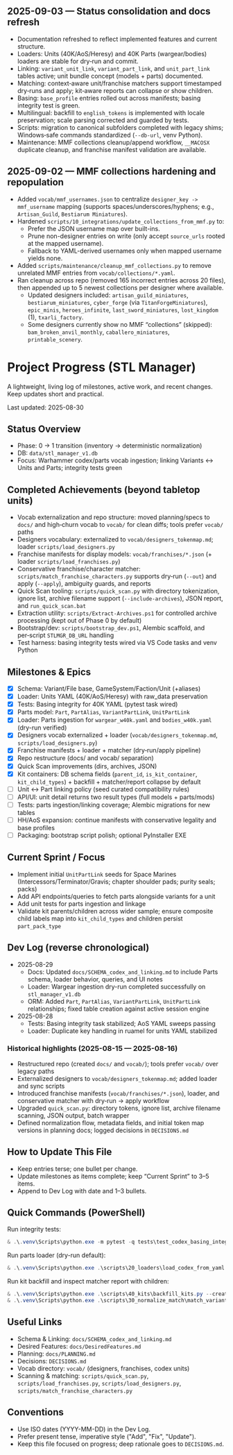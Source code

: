 ## 2025-09-03 — Status consolidation and docs refresh

- Documentation refreshed to reflect implemented features and current structure.
- Loaders: Units (40K/AoS/Heresy) and 40K Parts (wargear/bodies) loaders are stable for dry‑run and commit.
- Linking: `variant_unit_link`, `variant_part_link`, and `unit_part_link` tables active; unit bundle concept (models + parts) documented.
- Matching: context‑aware unit/franchise matchers support timestamped dry‑runs and apply; kit‑aware reports can collapse or show children.
- Basing: `base_profile` entries rolled out across manifests; basing integrity test is green.
- Multilingual: backfill to `english_tokens` is implemented with locale preservation; scale parsing corrected and guarded by tests.
- Scripts: migration to canonical subfolders completed with legacy shims; Windows‑safe commands standardized (`--db-url`, venv Python).
- Maintenance: MMF collections cleanup/append workflow, `__MACOSX` duplicate cleanup, and franchise manifest validation are available.

## 2025-09-02 — MMF collections hardening and repopulation

- Added `vocab/mmf_usernames.json` to centralize `designer_key -> mmf_username` mapping (supports spaces/underscores/hyphens; e.g., `Artisan_Guild`, `Bestiarum Miniatures`).
- Hardened `scripts/10_integrations/update_collections_from_mmf.py` to:
  - Prefer the JSON username map over built-ins.
  - Prune non-designer entries on write (only accept `source_urls` rooted at the mapped username).
  - Fallback to YAML-derived usernames only when mapped username yields none.
- Added `scripts/maintenance/cleanup_mmf_collections.py` to remove unrelated MMF entries from `vocab/collections/*.yaml`.
- Ran cleanup across repo (removed 165 incorrect entries across 20 files), then appended up to 5 newest collections per designer where available.
  - Updated designers included: `artisan_guild_miniatures`, `bestiarum_miniatures`, `cyber_forge` (via `TitanForgeMiniatures`), `epic_minis`, `heroes_infinite`, `last_sword_miniatures`, `lost_kingdom` (1), `txarli_factory`.
  - Some designers currently show no MMF “collections” (skipped): `bam_broken_anvil_monthly`, `caballero_miniatures`, `printable_scenery`.

# Project Progress (STL Manager)

A lightweight, living log of milestones, active work, and recent changes. Keep updates short and practical.

Last updated: 2025-08-30

## Status Overview
- Phase: 0 → 1 transition (inventory → deterministic normalization)
- DB: `data/stl_manager_v1.db`
- Focus: Warhammer codex/parts vocab ingestion; linking Variants ↔ Units and Parts; integrity tests green

## Completed Achievements (beyond tabletop units)
- Vocab externalization and repo structure: moved planning/specs to `docs/` and high‑churn vocab to `vocab/` for clean diffs; tools prefer `vocab/` paths
- Designers vocabulary: externalized to `vocab/designers_tokenmap.md`; loader `scripts/load_designers.py`
- Franchise manifests for display models: `vocab/franchises/*.json` (+ loader `scripts/load_franchises.py`)
- Conservative franchise/character matcher: `scripts/match_franchise_characters.py` supports dry‑run (`--out`) and apply (`--apply`), ambiguity guards, and reports
- Quick Scan tooling: `scripts/quick_scan.py` with directory tokenization, ignore list, archive filename support (`--include-archives`), JSON report, and `run_quick_scan.bat`
- Extraction utility: `scripts/Extract-Archives.ps1` for controlled archive processing (kept out of Phase 0 by default)
- Bootstrap/dev: `scripts/bootstrap_dev.ps1`, Alembic scaffold, and per‑script `STLMGR_DB_URL` handling
- Test harness: basing integrity tests wired via VS Code tasks and venv Python

## Milestones & Epics
- [x] Schema: Variant/File base, GameSystem/Faction/Unit (+aliases)
- [x] Loader: Units YAML (40K/AoS/Heresy) with raw_data preservation
- [x] Tests: Basing integrity for 40K YAML (pytest task wired)
- [x] Parts model: `Part`, `PartAlias`, `VariantPartLink`, `UnitPartLink`
- [x] Loader: Parts ingestion for `wargear_w40k.yaml` and `bodies_w40k.yaml` (dry-run verified)
- [x] Designers vocab externalized + loader (`vocab/designers_tokenmap.md`, `scripts/load_designers.py`)
- [x] Franchise manifests + loader + matcher (dry‑run/apply pipeline)
- [x] Repo restructure (docs/ and vocab/ separation)
- [x] Quick Scan improvements (dirs, archives, JSON)
- [x] Kit containers: DB schema fields (`parent_id`, `is_kit_container`, `kit_child_types`) + backfill + matcher/report collapse by default
- [ ] Unit ↔ Part linking policy (seed curated compatibility rules)
- [ ] API/UI: unit detail returns two result types (full models + parts/mods)
- [ ] Tests: parts ingestion/linking coverage; Alembic migrations for new tables
- [ ] HH/AoS expansion: continue manifests with conservative legality and base profiles
- [ ] Packaging: bootstrap script polish; optional PyInstaller EXE

## Current Sprint / Focus
- Implement initial `UnitPartLink` seeds for Space Marines (Intercessors/Terminator/Gravis; chapter shoulder pads; purity seals; packs)
- Add API endpoints/queries to fetch parts alongside variants for a unit
- Add unit tests for parts ingestion and linkage
 - Validate kit parents/children across wider sample; ensure composite child labels map into `kit_child_types` and children persist `part_pack_type`

## Dev Log (reverse chronological)
- 2025-08-29
  - Docs: Updated `docs/SCHEMA_codex_and_linking.md` to include Parts schema, loader behavior, queries, and UI notes
  - Loader: Wargear ingestion dry-run completed successfully on `stl_manager_v1.db`
  - ORM: Added `Part`, `PartAlias`, `VariantPartLink`, `UnitPartLink` relationships; fixed table creation against active session engine
- 2025-08-28
  - Tests: Basing integrity task stabilized; AoS YAML sweeps passing
  - Loader: Duplicate key handling in ruamel for units YAML stabilized

### Historical highlights (2025-08-15 — 2025-08-16)
- Restructured repo (created `docs/` and `vocab/`); tools prefer `vocab/` over legacy paths
- Externalized designers to `vocab/designers_tokenmap.md`; added loader and sync scripts
- Introduced franchise manifests (`vocab/franchises/*.json`), loader, and conservative matcher with dry‑run → apply workflow
- Upgraded `quick_scan.py`: directory tokens, ignore list, archive filename scanning, JSON output, batch wrapper
- Defined normalization flow, metadata fields, and initial token map versions in planning docs; logged decisions in `DECISIONS.md`

## How to Update This File
- Keep entries terse; one bullet per change.
- Update milestones as items complete; keep “Current Sprint” to 3–5 items.
- Append to Dev Log with date and 1–3 bullets.

## Quick Commands (PowerShell)
Run integrity tests:
```powershell
& .\.venv\Scripts\python.exe -m pytest -q tests\test_codex_basing_integrity.py
```

Run parts loader (dry-run default):
```powershell
& .\.venv\Scripts\python.exe .\scripts\20_loaders\load_codex_from_yaml.py --file .\vocab\wargear_w40k.yaml --db-url sqlite:///./data/stl_manager_v1.db
```

Run kit backfill and inspect matcher report with children:
```powershell
& .\.venv\Scripts\python.exe .\scripts\40_kits\backfill_kits.py --create-virtual-parents --group-children --apply --out .\reports\backfill_kits_$(Get-Date -f yyyyMMdd_HHmmss)_apply.json
& .\.venv\Scripts\python.exe .\scripts\30_normalize_match\match_variants_to_units.py --limit 200 --systems w40k aos heresy --min-score 12 --delta 3 --include-kit-children --out .\reports\match_units_with_children_$(Get-Date -f yyyyMMdd_HHmmss).json
```

## Useful Links
- Schema & Linking: `docs/SCHEMA_codex_and_linking.md`
- Desired Features: `docs/DesiredFeatures.md`
- Planning: `docs/PLANNING.md`
- Decisions: `DECISIONS.md`
- Vocab directory: `vocab/` (designers, franchises, codex units)
- Scanning & matching: `scripts/quick_scan.py`, `scripts/load_franchises.py`, `scripts/load_designers.py`, `scripts/match_franchise_characters.py`

## Conventions
- Use ISO dates (YYYY-MM-DD) in the Dev Log.
- Prefer present tense, imperative style ("Add", "Fix", "Update").
- Keep this file focused on progress; deep rationale goes to `DECISIONS.md`.